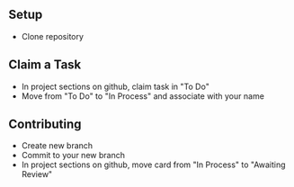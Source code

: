 ## Setup ##
- Clone repository

## Claim a Task ##
- In project sections on github, claim task in "To Do"
- Move from "To Do" to "In Process" and associate with your name

## Contributing ##
- Create new branch
- Commit to your new branch
- In project sections on github, move card from "In Process" to "Awaiting Review"